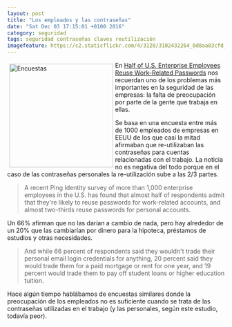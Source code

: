 ```yaml
---
layout: post
title: "Los empleados y las contraseñas"
date: "Sat Dec 03 17:15:01 +0100 2016"
category: seguridad
tags: seguridad contraseñas claves reutilización
imagefeature: https://c2.staticflickr.com/4/3120/3102432264_0d8aa83cfd_m.jpg
---
```





<a href="https://www.flickr.com/photos/fernand0/3102432264" title="Encuestas"><img src="https://c2.staticflickr.com/4/3120/3102432264_0d8aa83cfd_m.jpg" width="240"  alt="Encuestas" style="float:left; margin:5px"></a>
En [Half of U.S. Enterprise Employees Reuse Work-Related Passwords](http://www.esecurityplanet.com/network-security/half-of-u.s.-enterprise-employees-reuse-work-related-passwords.html) nos recuerdan uno de los problemas más importantes en la seguridad de las empresas: la falta de preocupación por parte de la gente que trabaja en ellas.

Se basa en una encuesta entre más de 1000 empleados de empresas en EEUU de los que casi la mitad afirmaban que re-utilizaban las contraseñas para cuentas relacionadas con el trabajo. La noticia no es negativa del todo porque en el caso de las contraseñas personales la re-utilización sube a las 2/3 partes.

> A recent Ping Identity survey of more than 1,000 enterprise employees in the U.S. has found that almost half of respondents admit that they're likely to reuse passwords for work-related accounts, and almost two-thirds reuse passwords for personal accounts. 

Un 66% afirman que no las darían a cambio de nada, pero hay alrededor de un 20% que las cambiarían por dinero para la hipoteca, préstamos de estudios y otras necesidades.

> And while 66 percent of respondents said they wouldn't trade their personal email login credentials for anything, 20 percent said they would trade them for a paid mortgage or rent for one year, and 19 percent would trade them to pay off student loans or higher education tuition.

Hace algún tiempo hablábamos de encuestas similares donde la preocupación de los empleados no es suficiente cuando se trata de las contraseñas utilizadas en el trabajo (y las personales, según este estudio, todavía peor).
